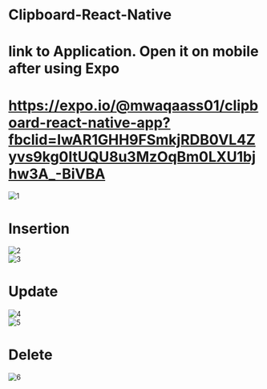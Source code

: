 # Clipboard-React-Native

# link to Application. Open it on mobile after using Expo
# https://expo.io/@mwaqaass01/clipboard-react-native-app?fbclid=IwAR1GHH9FSmkjRDB0VL4Zyvs9kg0ItUQU8u3MzOqBm0LXU1bjhw3A_-BiVBA

![1](https://user-images.githubusercontent.com/57266143/92611495-369a8c80-f2fc-11ea-942c-6f2d30a06786.jpg)<br />
# Insertion<br />
![2](https://user-images.githubusercontent.com/57266143/92611500-37cbb980-f2fc-11ea-8363-8725244983a7.jpg)<br />
![3](https://user-images.githubusercontent.com/57266143/92611505-38645000-f2fc-11ea-9fe6-7d919db8b48f.jpg)<br />
# Update<br />
![4](https://user-images.githubusercontent.com/57266143/92611508-38645000-f2fc-11ea-8195-ef6bb827a9e8.jpg)<br />
![5](https://user-images.githubusercontent.com/57266143/92611509-38fce680-f2fc-11ea-964a-02313d77db17.jpg)<br />
# Delete<br />
![6](https://user-images.githubusercontent.com/57266143/92611512-39957d00-f2fc-11ea-93ee-3c9120b6b0b0.jpg)<br />

